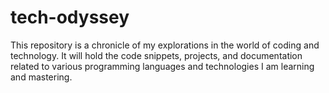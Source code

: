 # tech-odyssey
This repository is a chronicle of my explorations in the world of coding and technology. It will hold the code snippets, projects, and documentation related to various programming languages and technologies I am learning and mastering.
